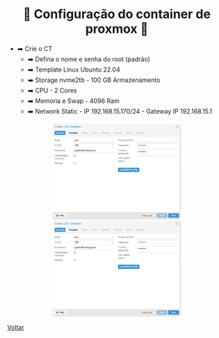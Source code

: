 <h1 align="center">🚀 Configuração do container de proxmox 🚀</h1> 


- ➡️ Crie o CT
    - ➡️ Defina o nome e senha do root (padrão)
    - ➡️ Template Linux Ubuntu 22.04
    - ➡️ Storage nvme2tb - 100 GB Armazenamento    
    - ➡️ CPU - 2 Cores 
    - ➡️ Memoria e Swap - 4096 Ram
    - ➡️ Network Static - IP 192.168.15.170/24 - Gateway IP 192.168.15.1


<div align="center">
    <img src="/ServerProxmox/Pngs/CreateCT.png" alt="DashGo Sistema" height="220">
</div>

<div align="center">
    <img src="/ServerProxmox/Pngs/CreateCT.png" alt="DashGo Sistema" height="220">
</div>


[Voltar](/README.md)